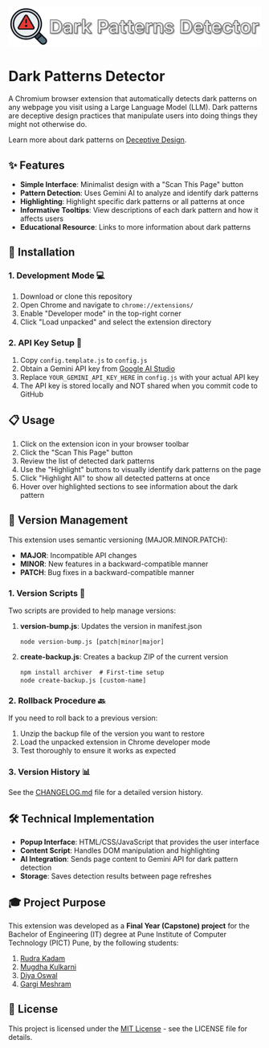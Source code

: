 ![Dark Patterns Detector](Title.png)

# Dark Patterns Detector

A Chromium browser extension that automatically detects dark patterns on any webpage you visit using a Large Language Model (LLM). Dark patterns are deceptive design practices that manipulate users into doing things they might not otherwise do.

Learn more about dark patterns on [Deceptive Design](https://www.deceptive.design/). 

## ✨ Features

- **Simple Interface**: Minimalist design with a "Scan This Page" button
- **Pattern Detection**: Uses Gemini AI to analyze and identify dark patterns
- **Highlighting**: Highlight specific dark patterns or all patterns at once
- **Informative Tooltips**: View descriptions of each dark pattern and how it affects users
- **Educational Resource**: Links to more information about dark patterns

## 🔧 Installation

### 1. Development Mode 💻

1. Download or clone this repository
2. Open Chrome and navigate to `chrome://extensions/`
3. Enable "Developer mode" in the top-right corner
4. Click "Load unpacked" and select the extension directory

### 2. API Key Setup 🔑

1. Copy `config.template.js` to `config.js`
2. Obtain a Gemini API key from [Google AI Studio](https://makersuite.google.com/app/apikey)
3. Replace `YOUR_GEMINI_API_KEY_HERE` in `config.js` with your actual API key
4. The API key is stored locally and NOT shared when you commit code to GitHub

## 📋 Usage

1. Click on the extension icon in your browser toolbar
2. Click the "Scan This Page" button
3. Review the list of detected dark patterns
4. Use the "Highlight" buttons to visually identify dark patterns on the page
5. Click "Highlight All" to show all detected patterns at once
6. Hover over highlighted sections to see information about the dark pattern

## 🔄 Version Management

This extension uses semantic versioning (MAJOR.MINOR.PATCH):

- **MAJOR**: Incompatible API changes
- **MINOR**: New features in a backward-compatible manner
- **PATCH**: Bug fixes in a backward-compatible manner

### 1. Version Scripts 📜

Two scripts are provided to help manage versions:

1. **version-bump.js**: Updates the version in manifest.json
   ```
   node version-bump.js [patch|minor|major]
   ```

2. **create-backup.js**: Creates a backup ZIP of the current version
   ```
   npm install archiver  # First-time setup
   node create-backup.js [custom-name]
   ```

### 2. Rollback Procedure 🔙

If you need to roll back to a previous version:

1. Unzip the backup file of the version you want to restore
2. Load the unpacked extension in Chrome developer mode
3. Test thoroughly to ensure it works as expected

### 3. Version History 📊

See the [CHANGELOG.md](CHANGELOG.md) file for a detailed version history.

## 🛠️ Technical Implementation

- **Popup Interface**: HTML/CSS/JavaScript that provides the user interface
- **Content Script**: Handles DOM manipulation and highlighting
- **AI Integration**: Sends page content to Gemini API for dark pattern detection
- **Storage**: Saves detection results between page refreshes

## 🎓 Project Purpose

This extension was developed as a **Final Year (Capstone) project** for the Bachelor of Engineering (IT) degree at Pune Institute of Computer Technology (PICT) Pune, by the following students:
1. [Rudra Kadam](https://www.linkedin.com/in/rudrkadam/)
2. [Mugdha Kulkarni](https://www.linkedin.com/in/mugdha-kulkarni-243752229/)
3. [Diya Oswal](https://www.linkedin.com/in/diya-oswal-74b003226/)
4. [Gargi Meshram](https://www.linkedin.com/in/gargi-meshram-3b0932251/)

## 📄 License

This project is licensed under the [MIT License](LICENSE) - see the LICENSE file for details.
